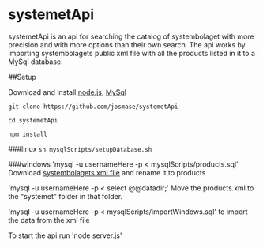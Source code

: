 # systemetApi
systemetApi is an api for searching the catalog of systembolaget with more precision and with more options than their own search. 
The api works by importing systembolagets public xml file with all the products listed in it to a MySql database.

##Setup

Download and install [node.js](https://nodejs.org/en/ "Node.js homepage"), [MySql](https://www.mysql.com/ "MySql homepage")

`git clone https://github.com/josmase/systemetApi`

`cd systemetApi`

`npm install`

###linux
`sh mysqlScripts/setupDatabase.sh`

###windows
'mysql -u usernameHere -p < mysqlScripts/products.sql'
Download [systembolagets xml file](http://www.systembolaget.se/api/assortment/products/xml) and rename it to products

'mysql -u usernameHere -p < select @@datadir;'
Move the products.xml to the "systemet" folder in that folder.

'mysql -u usernameHere -p < mysqlScripts/importWindows.sql' to import the data from the xml file

To start the api run 'node server.js'

